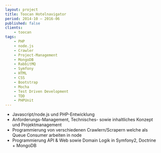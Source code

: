 ```yaml
---
layout: project
title: Toocan Hotelnavigator
period: 2014-10 – 2016-06
published: false
clients:
    - toocan
tags:
    - PHP
    - node.js
    - Crawler
    - Project-Management
    - MongoDB
    - RabbitMQ
    - Symfony
    - HTML
    - CSS
    - Bootstrap
    - Mocha
    - Test Driven Development
    - TDD
    - PHPUnit
---
```

- Javascript/node.js und PHP-Entwicklung
- Anforderungs-Management, Technisches- sowie inhaltliches Konzept und Projektmanagement
- Programmierung von verschiedenen Crawlern/Scrapern welche als Queue Consumer arbeiten in node
- Programmierung API & Web sowie Domain Logik in Symfony2, Doctrine + MongoDB

